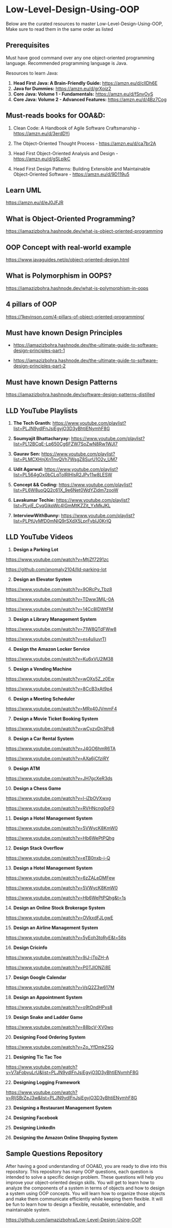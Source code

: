 # Low-Level-Design-Using-OOP

Below are the curated resources to master Low-Level-Design-Using-OOP, Make sure to read them in the same order as listed


## Prerequisites

Must have good command over any one object-oriented programming language. Recommended programming language is Java.

Resources to learn Java:

1. **Head First Java: A Brain-Friendly Guide:** https://amzn.eu/d/cllDh6E
2. **Java for Dummies:** https://amzn.eu/d/grXoiz2
3. **Core Java: Volume 1 - Fundamentals:** https://amzn.eu/d/fSnvOyS
4. **Core Java: Volume 2 - Advanced Features:** https://amzn.eu/d/4Bz7Cog


## Must-reads books for OOA&D:

1. Clean Code: A Handbook of Agile Software Craftsmanship - https://amzn.eu/d/3erdDYj

2. The Object-Oriented Thought Process - https://amzn.eu/d/ca7br2A

3. Head First Object-Oriented Analysis and Design - https://amzn.eu/d/gSLplkC

4. Head First Design Patterns: Building Extensible and Maintainable Object-Oriented Software - https://amzn.eu/d/9D119u5


## Learn UML
https://amzn.eu/d/eJ0JFJR


## What is Object-Oriented Programming?
https://iamazizbohra.hashnode.dev/what-is-object-oriented-programming


## OOP Concept with real-world example

https://www.javaguides.net/p/object-oriented-design.html


## What is Polymorphism in OOPS?

https://iamazizbohra.hashnode.dev/what-is-polymorphism-in-oops


## 4 pillars of OOP

https://1kevinson.com/4-pillars-of-object-oriented-programming/


## Must have known Design Principles

- https://iamazizbohra.hashnode.dev/the-ultimate-guide-to-software-design-principles-part-1

- https://iamazizbohra.hashnode.dev/the-ultimate-guide-to-software-design-principles-part-2


## Must have known Design Patterns

https://iamazizbohra.hashnode.dev/software-design-patterns-distilled


## LLD YouTube Playlists

1. **The Tech Granth:** https://www.youtube.com/playlist?list=PLJN9ydlFnJsiEgyjO3D3yBhtiENymhF8G

2. **Soumyajit Bhattacharyay:** https://www.youtube.com/playlist?list=PL12BCqE-Lp650Cg6FZW7SoZwN8Rw1WJI7

3. **Gaurav Sen:** https://www.youtube.com/playlist?list=PLMCXHnjXnTnvQVh7WsgZ8SurU1O2v_UM7

4. **Udit Agarwal:** https://www.youtube.com/playlist?list=PL564gOx0bCLqTolRIHIsR2JPv11w8LESW

5. **Concept && Coding:** https://www.youtube.com/playlist?list=PL6W8uoQQ2c61X_9e6Net0WdYZidm7zooW

6. **Lavakumar Techie:** https://www.youtube.com/playlist?list=PLyjE_CyqGikpWc4IGmMtKZZit_YxMkJKL

7. **InterviewWithBunny:** https://www.youtube.com/playlist?list=PLPtUyMfD0mNIQ9rSXdX5LprFvbIJ0KrIQ

## LLD YouTube Videos

1. **Design a Parking Lot**

https://www.youtube.com/watch?v=MtjZf7291zc

https://github.com/anomaly2104/lld-parking-lot

2. **Design an Elevator System**

https://www.youtube.com/watch?v=9ORcPv_Tbz8

https://www.youtube.com/watch?v=TDww3MjL-0A

https://www.youtube.com/watch?v=14Cc8IDWtFM

3. **Design a Library Management System**

https://www.youtube.com/watch?v=71W8QTdFWw8

https://www.youtube.com/watch?v=es4uliuvrTI

4. **Design the Amazon Locker Service**

https://www.youtube.com/watch?v=Ku6xVU2lM38

5. **Design a Vending Machine**

https://www.youtube.com/watch?v=wOXs5Z_z0Ew

https://www.youtube.com/watch?v=8CcB3xAt9p4

6. **Design a Meeting Scheduler**

https://www.youtube.com/watch?v=MRx40JVmmF4

7. **Design a Movie Ticket Booking System**

https://www.youtube.com/watch?v=wCyzvDn3Pp8

8. **Design a Car Rental System**

https://www.youtube.com/watch?v=J4GO6hmR6TA

https://www.youtube.com/watch?v=AXa6jCfziRY

9. **Design ATM**

https://www.youtube.com/watch?v=JH7gcXeR3ds

10. **Design a Chess Game**

https://www.youtube.com/watch?v=I-iZbOVXwxg

https://www.youtube.com/watch?v=RVHNcng0oF0

11. **Design a Hotel Management System**

https://www.youtube.com/watch?v=5VWycK8KmW0

https://www.youtube.com/watch?v=Hb6WePtPQhg

12. **Design Stack Overflow**

https://www.youtube.com/watch?v=eTB0nxb-j-Q

13. **Design a Hotel Management System**

https://www.youtube.com/watch?v=6zZALeDMFew

https://www.youtube.com/watch?v=5VWycK8KmW0

https://www.youtube.com/watch?v=Hb6WePtPQhg&t=1s

14. **Design an Online Stock Brokerage System**

https://www.youtube.com/watch?v=OVkxdFJLgwE

15. **Design an Airline Management System**

https://www.youtube.com/watch?v=5yEoh3toRyE&t=58s

16. **Design Cricinfo**

https://www.youtube.com/watch?v=9iJ-iTpZH-A

https://www.youtube.com/watch?v=P0TJIONZi8E

17. **Design Google Calendar**

https://www.youtube.com/watch?v=VsQ2Z3w617M

18. **Design an Appointment System**

https://www.youtube.com/watch?v=o9tOndHPxs8

19. **Design Snake and Ladder Game**

https://www.youtube.com/watch?v=88bcV-XV0wo

20. **Designing Food Ordering System**

https://www.youtube.com/watch?v=Zo_YfDmkZSQ

21. **Designing Tic Tac Toe**

https://www.youtube.com/watch?v=V7aFobyuLrU&list=PLJN9ydlFnJsiEgyjO3D3yBhtiENymhF8G

22. **Designing Logging Framework**

https://www.youtube.com/watch?v=RljSBrZeJ3w&list=PLJN9ydlFnJsiEgyjO3D3yBhtiENymhF8G

23. **Designing a Restaurant Management System**

24. **Designing Facebook**

25. **Designing LinkedIn**

26. **Designing the Amazon Online Shopping System**



## Sample Questions Repository
After having a good understanding of OOA&D, you are ready to dive into this repository. This repository has many OOP questions, each question is intended to solve a specific design problem. These questions will help you improve your object-oriented design skills. You will get to learn how to analyze the components of a system in terms of objects and how to design a system using OOP concepts. You will learn how to organize those objects and make them communicate efficiently while keeping them flexible. It will be fun to learn how to design a flexible, reusable, extendable, and maintainable system.

https://github.com/iamazizbohra/Low-Level-Design-Using-OOP

